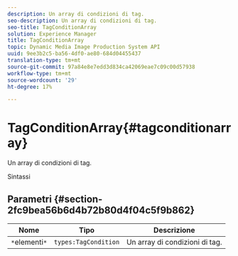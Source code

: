 ```yaml
---
description: Un array di condizioni di tag.
seo-description: Un array di condizioni di tag.
seo-title: TagConditionArray
solution: Experience Manager
title: TagConditionArray
topic: Dynamic Media Image Production System API
uuid: 9ee3b2c5-ba56-4df0-ae80-684d04455437
translation-type: tm+mt
source-git-commit: 97a84e8e7edd3d834ca42069eae7c09c00d57938
workflow-type: tm+mt
source-wordcount: '29'
ht-degree: 17%

---
```



# TagConditionArray{#tagconditionarray}

Un array di condizioni di tag.

Sintassi

## Parametri {#section-2fc9bea56b6d4b72b80d4f04c5f9b862}

| Nome | Tipo | Descrizione |
|---|---|---|
| `*`elementi`*` | `types:TagCondition` | Un array di condizioni di tag. |

